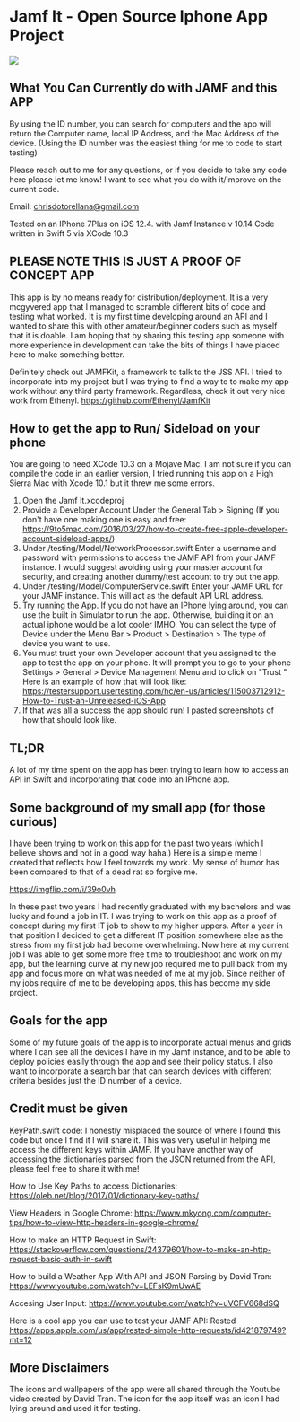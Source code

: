 # Jamf It - Open Source Iphone App Project

![](test1.gif)

## What You Can Currently do with JAMF and this APP

By using the ID number, you can search for computers and the app will return the Computer name, local IP Address, and the Mac Address of the device. (Using the ID number was the easiest thing for me to code to start testing)

Please reach out to me for any questions, or if you decide to take any code here please let me know! I want to see what you do with it/improve on the current code.

Email: chrisdotorellana@gmail.com

Tested on an IPhone 7Plus on iOS 12.4. with Jamf Instance v 10.14
Code written in Swift 5 via XCode 10.3 

## PLEASE NOTE THIS IS JUST A PROOF OF CONCEPT APP 

This app is by no means ready for distribution/deployment. It is a very mcgyvered app that I managed to scramble different bits of code and testing what worked. It is my first time developing around an API and I wanted to share this with other amateur/beginner coders such as myself that it is doable. I am hoping that by sharing this testing app someone with more experience in development can take the bits of things I have placed here to make something better. 

Definitely check out JAMFKit, a framework to talk to the JSS API. I tried to incorporate into my project but I was trying to find a way to to make my app work without any third party framework. Regardless, check it out very nice work from Ethenyl.
https://github.com/Ethenyl/JamfKit

## How to get the app to Run/ Sideload on your phone

You are going to need XCode 10.3 on a Mojave Mac. I am not sure if you can compile the code in an earlier version, I tried running this app on a High Sierra Mac with Xcode 10.1 but it threw me some errors.

1. Open the Jamf It.xcodeproj 
2. Provide a Developer Account Under the General Tab > Signing (If you don't have one making one is easy and free: https://9to5mac.com/2016/03/27/how-to-create-free-apple-developer-account-sideload-apps/)
3. Under /testing/Model/NetworkProcessor.swift Enter a username and password with permissions to access the JAMF API from your JAMF instance. I would suggest avoiding using your master account for security, and creating another dummy/test account to try out the app.
4. Under /testing/Model/ComputerService.swift Enter your JAMF URL for your JAMF instance. This will act as the default API URL address.
5. Try running the App. If you do not have an IPhone lying around, you can use the built in Simulator to run the app. Otherwise, building it on an actual iphone would be a lot cooler IMHO. You can select the type of Device under the Menu Bar > Product > Destination > The type of device you want to use.
6. You must trust your own Developer account that you assigned to the app to test the app on your phone. It will prompt you to go to your phone Settings > General > Device Management Menu and to click on "Trust <Your Developer Apple ID>" Here is an example of how that will look like: https://testersupport.usertesting.com/hc/en-us/articles/115003712912-How-to-Trust-an-Unreleased-iOS-App
7. If that was all a success the app should run! I pasted screenshots of how that should look like.

## TL;DR

A lot of my time spent on the app has been trying to learn how to access an API in Swift and incorporating that code into an IPhone app.

## Some background of my small app (for those curious)

I have been trying to work on this app for the past two years (which I believe shows and not in a good way haha.) Here is a simple meme I created that reflects how I feel towards my work. My sense of humor has been compared to that of a dead rat so forgive me.

https://imgflip.com/i/39o0vh

In these past two years I had recently graduated with my bachelors and was lucky and found a job in IT. I was trying to work on this app as a proof of concept during my first IT job to show to my higher uppers. After a year in that position I decided to get a different IT position somewhere else as the stress from my first job had become overwhelming. Now here at my current job I was able to get some more free time to troubleshoot and work on my app, but the learning curve at my new job required me to pull back from my app and focus more on what was needed of me at my job. Since neither of my jobs require of me to be developing apps, this has become my side project.


## Goals for the app

Some of my future goals of the app is to incorporate actual menus and grids where I can see all the devices I have in my Jamf instance, and to be able to deploy policies easily through the app and see their policy status. I also want to incorporate a search bar that can search devices with different criteria besides just the ID number of a device.

## Credit must be given

KeyPath.swift code: I honestly misplaced the source of where I found this code but once I find it I will share it. This was very useful in helping me access the different keys within JAMF. If you have another way of accessing the dictionaries parsed from the JSON returned from the API, please feel free to share it with me! 

How to Use Key Paths to access Dictionaries: https://oleb.net/blog/2017/01/dictionary-key-paths/

View Headers in Google Chrome: https://www.mkyong.com/computer-tips/how-to-view-http-headers-in-google-chrome/

How to make an HTTP Request in Swift: https://stackoverflow.com/questions/24379601/how-to-make-an-http-request-basic-auth-in-swift 

How to build a Weather App With API and JSON Parsing by David Tran: https://www.youtube.com/watch?v=LEFsK9mUwAE

Accesing User Input: https://www.youtube.com/watch?v=uVCFV668dSQ

Here is a cool app you can use to test your JAMF API: Rested https://apps.apple.com/us/app/rested-simple-http-requests/id421879749?mt=12

## More Disclaimers

The icons and wallpapers of the app were all shared through the Youtube video created by David Tran. The icon for the app itself was an icon I had lying around and used it for testing.
